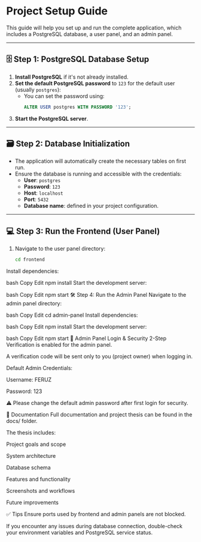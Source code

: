 # Project Setup Guide

This guide will help you set up and run the complete application, which includes a PostgreSQL database, a user panel, and an admin panel.

---

## 🗄️ Step 1: PostgreSQL Database Setup

1. **Install PostgreSQL** if it's not already installed.
2. **Set the default PostgreSQL password** to `123` for the default user (usually `postgres`):
    - You can set the password using:
      ```sql
      ALTER USER postgres WITH PASSWORD '123';
      ```
3. **Start the PostgreSQL server**.

---

## 🗃️ Step 2: Database Initialization

- The application will automatically create the necessary tables on first run.
- Ensure the database is running and accessible with the credentials:
    - **User**: `postgres`
    - **Password**: `123`
    - **Host**: `localhost`
    - **Port**: `5432`
    - **Database name**: defined in your project configuration.

---

## 💻 Step 3: Run the Frontend (User Panel)

1. Navigate to the user panel directory:
   ```bash
   cd frontend

Install dependencies:

bash
Copy
Edit
npm install
Start the development server:

bash
Copy
Edit
npm start
🛠️ Step 4: Run the Admin Panel
Navigate to the admin panel directory:

bash
Copy
Edit
cd admin-panel
Install dependencies:

bash
Copy
Edit
npm install
Start the development server:

bash
Copy
Edit
npm start
🔐 Admin Panel Login & Security
2-Step Verification is enabled for the admin panel.

A verification code will be sent only to you (project owner) when logging in.

Default Admin Credentials:

Username: FERUZ

Password: 123

⚠️ Please change the default admin password after first login for security.

📄 Documentation
Full documentation and project thesis can be found in the docs/ folder.

The thesis includes:

Project goals and scope

System architecture

Database schema

Features and functionality

Screenshots and workflows

Future improvements

✅ Tips
Ensure ports used by frontend and admin panels are not blocked.

If you encounter any issues during database connection, double-check your environment variables and PostgreSQL service status.